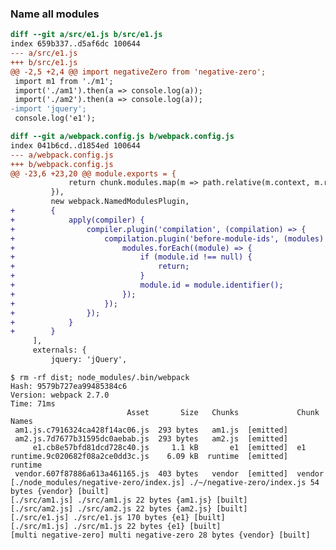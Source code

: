### Name all modules

```diff
diff --git a/src/e1.js b/src/e1.js
index 659b337..d5af6dc 100644
--- a/src/e1.js
+++ b/src/e1.js
@@ -2,5 +2,4 @@ import negativeZero from 'negative-zero';
 import m1 from './m1';
 import('./am1').then(a => console.log(a));
 import('./am2').then(a => console.log(a));
-import 'jquery';
 console.log('e1');
```

```diff
diff --git a/webpack.config.js b/webpack.config.js
index 041b6cd..d1854ed 100644
--- a/webpack.config.js
+++ b/webpack.config.js
@@ -23,6 +23,20 @@ module.exports = {
             return chunk.modules.map(m => path.relative(m.context, m.request)).join("_");
         }),
         new webpack.NamedModulesPlugin,
+        {
+            apply(compiler) {
+                compiler.plugin('compilation', (compilation) => {
+                    compilation.plugin('before-module-ids', (modules) => {
+                        modules.forEach((module) => {
+                            if (module.id !== null) {
+                                return;
+                            }
+                            module.id = module.identifier();
+                        });
+                    });
+                });
+            }
+        }
     ],
     externals: {
         jquery: 'jQuery',
```

    $ rm -rf dist; node_modules/.bin/webpack
    Hash: 9579b727ea99485384c6
    Version: webpack 2.7.0
    Time: 71ms
                              Asset       Size   Chunks             Chunk Names
     am1.js.c7916324ca428f14ac06.js  293 bytes   am1.js  [emitted]  
     am2.js.7d7677b31595dc0aebab.js  293 bytes   am2.js  [emitted]  
         e1.cb8e57bfd81dcd728c40.js     1.1 kB       e1  [emitted]  e1
    runtime.9c020682f08a2ce0dd3c.js    6.09 kB  runtime  [emitted]  runtime
     vendor.607f87886a613a461165.js  403 bytes   vendor  [emitted]  vendor
    [./node_modules/negative-zero/index.js] ./~/negative-zero/index.js 54 bytes {vendor} [built]
    [./src/am1.js] ./src/am1.js 22 bytes {am1.js} [built]
    [./src/am2.js] ./src/am2.js 22 bytes {am2.js} [built]
    [./src/e1.js] ./src/e1.js 170 bytes {e1} [built]
    [./src/m1.js] ./src/m1.js 22 bytes {e1} [built]
    [multi negative-zero] multi negative-zero 28 bytes {vendor} [built]
